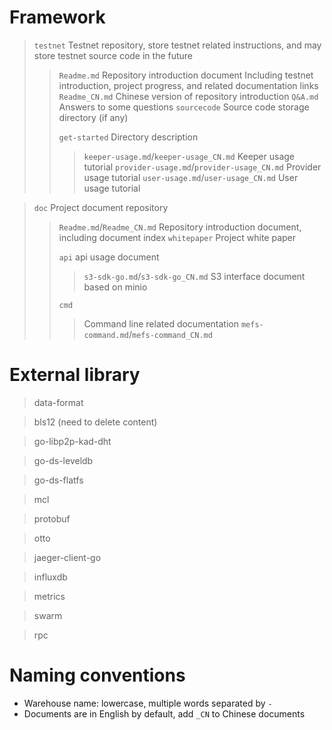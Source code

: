 # Framework

> `testnet`
> Testnet repository, store testnet related instructions, and may store testnet source code in the future
>
> > `Readme.md` Repository introduction document Including testnet introduction, project progress, and related documentation links
> > `Readme_CN.md` Chinese version of repository introduction
> > `Q&A.md` Answers to some questions
> > `sourcecode` Source code storage directory (if any)
> >
> > `get-started` Directory description
> >
> >> `keeper-usage.md`/`keeper-usage_CN.md` Keeper usage tutorial
> >> `provider-usage.md`/`provider-usage_CN.md` Provider usage tutorial
> >> `user-usage.md`/`user-usage_CN.md` User usage tutorial

> `doc`
> Project document repository
>> `Readme.md`/`Readme_CN.md` Repository introduction document, including document index
>> `whitepaper` Project white paper
>>
>> `api`
>>api usage document
>>> `s3-sdk-go.md`/`s3-sdk-go_CN.md` S3 interface document based on minio
>>>
>> `cmd`
>>> Command line related documentation
>>> `mefs-command.md`/`mefs-command_CN.md`
>>>

# External library

> data-format

> bls12
> (need to delete content)

> go-libp2p-kad-dht

> go-ds-leveldb

> go-ds-flatfs

> mcl

> protobuf

> otto

> jaeger-client-go

> influxdb

> metrics

> swarm

> rpc

# Naming conventions

+ Warehouse name: lowercase, multiple words separated by `-`
+ Documents are in English by default, add `_CN` to Chinese documents
